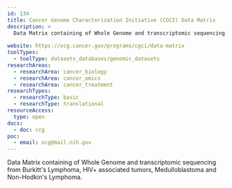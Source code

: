 ```yaml
---
id: 134
title: Cancer Genome Characterization Initiative (CGCI) Data Matrix
description: >
  Data Matrix containing of Whole Genome and transcriptomic sequencing from Burkitt's Lymphoma, HIV+ associated tumors, Medulloblastoma and Non-Hodkin's Lymphoma.
  
website: https://ocg.cancer.gov/programs/cgci/data-matrix
toolTypes:
  - toolType: datasets_databases/genomic_datasets
researchAreas:
  - researchArea: cancer_biology
  - researchArea: cancer_omics
  - researchArea: cancer_treatment
researchTypes:
  - researchType: basic
  - researchType: translational
resourceAccess:
  type: open
docs:
  - doc: ccg
poc:
  - email: ocg@mail.nih.gov
---
```

Data Matrix containing of Whole Genome and transcriptomic sequencing from Burkitt's Lymphoma, HIV+ associated tumors, Medulloblastoma and Non-Hodkin's Lymphoma.

